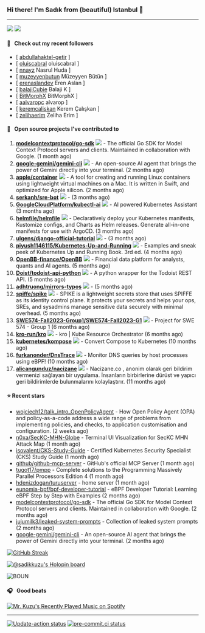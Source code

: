 ### Hi there! I'm Sadık from (beautiful) Istanbul 👋

---

[![](https://img.shields.io/stackexchange/stackoverflow/r/7030591?style=plastic)](https://stackoverflow.com/users/7030591/sadik-kuzu)
[![](https://img.shields.io/twitter/follow/sadikkuzu_mba?style=social)](https://twitter.com/sadikkuzu_mba)


#### 🔭 &nbsp; Check out my recent followers

- [ [abdullahaktel-getir](https://github.com/abdullahaktel-getir)  ]
- [ [oluiscabral](https://github.com/oluiscabral) oluiscabral ]
- [ [nnayz](https://github.com/nnayz) Nasrul Huda ]
- [ [muzeyyenbutun](https://github.com/muzeyyenbutun) Müzeyyen Bütün ]
- [ [erenaslandev](https://github.com/erenaslandev) Eren Aslan ]
- [ [balajiCubie](https://github.com/balajiCubie) Balaji K ]
- [ [BitMorphX](https://github.com/BitMorphX) BitMorphX ]
- [ [aalvaropc](https://github.com/aalvaropc) alvarop ]
- [ [keremcaliskan](https://github.com/keremcaliskan) Kerem Çalışkan ]
- [ [zelihaerim](https://github.com/zelihaerim) Zeliha Erim ]

#### 🚀 &nbsp; Open source projects I've contributed to
1. [**modelcontextprotocol/go-sdk**](https://github.com/modelcontextprotocol/go-sdk/commits?author=sadikkuzu) [![](https://img.shields.io/github/stars/modelcontextprotocol/go-sdk?style=social)](https://github.com/modelcontextprotocol/go-sdk/stargazers) - The official Go SDK for Model Context Protocol servers and clients. Maintained in collaboration with Google. (1 month ago)
1. [**google-gemini/gemini-cli**](https://github.com/google-gemini/gemini-cli/commits?author=sadikkuzu) [![](https://img.shields.io/github/stars/google-gemini/gemini-cli?style=social)](https://github.com/google-gemini/gemini-cli/stargazers) - An open-source AI agent that brings the power of Gemini directly into your terminal. (2 months ago)
1. [**apple/container**](https://github.com/apple/container/commits?author=sadikkuzu) [![](https://img.shields.io/github/stars/apple/container?style=social)](https://github.com/apple/container/stargazers) - A tool for creating and running Linux containers using lightweight virtual machines on a Mac. It is written in Swift, and optimized for Apple silicon.  (2 months ago)
1. [**serkanh/sre-bot**](https://github.com/serkanh/sre-bot/commits?author=sadikkuzu) [![](https://img.shields.io/github/stars/serkanh/sre-bot?style=social)](https://github.com/serkanh/sre-bot/stargazers) -  (3 months ago)
1. [**GoogleCloudPlatform/kubectl-ai**](https://github.com/GoogleCloudPlatform/kubectl-ai/commits?author=sadikkuzu) [![](https://img.shields.io/github/stars/GoogleCloudPlatform/kubectl-ai?style=social)](https://github.com/GoogleCloudPlatform/kubectl-ai/stargazers) - AI powered Kubernetes Assistant (3 months ago)
1. [**helmfile/helmfile**](https://github.com/helmfile/helmfile/commits?author=sadikkuzu) [![](https://img.shields.io/github/stars/helmfile/helmfile?style=social)](https://github.com/helmfile/helmfile/stargazers) - Declaratively deploy your Kubernetes manifests, Kustomize configs, and Charts as Helm releases. Generate all-in-one manifests for use with ArgoCD. (3 months ago)
1. [**ulgens/django-official-tutorial**](https://github.com/ulgens/django-official-tutorial/commits?author=sadikkuzu) [![](https://img.shields.io/github/stars/ulgens/django-official-tutorial?style=social)](https://github.com/ulgens/django-official-tutorial/stargazers) -  (3 months ago)
1. [**piyush1146115/Kubernetes-Up-and-Running**](https://github.com/piyush1146115/Kubernetes-Up-and-Running/commits?author=sadikkuzu) [![](https://img.shields.io/github/stars/piyush1146115/Kubernetes-Up-and-Running?style=social)](https://github.com/piyush1146115/Kubernetes-Up-and-Running/stargazers) - Examples and sneak peek of Kubernetes Up and Running Book. 3rd ed. (4 months ago)
1. [**OpenBB-finance/OpenBB**](https://github.com/OpenBB-finance/OpenBB/commits?author=sadikkuzu) [![](https://img.shields.io/github/stars/OpenBB-finance/OpenBB?style=social)](https://github.com/OpenBB-finance/OpenBB/stargazers) - Financial data platform for analysts, quants and AI agents. (5 months ago)
1. [**Doist/todoist-api-python**](https://github.com/Doist/todoist-api-python/commits?author=sadikkuzu) [![](https://img.shields.io/github/stars/Doist/todoist-api-python?style=social)](https://github.com/Doist/todoist-api-python/stargazers) - A python wrapper for the Todoist REST API. (5 months ago)
1. [**adhtruong/mirrors-typos**](https://github.com/adhtruong/mirrors-typos/commits?author=sadikkuzu) [![](https://img.shields.io/github/stars/adhtruong/mirrors-typos?style=social)](https://github.com/adhtruong/mirrors-typos/stargazers) -  (5 months ago)
1. [**spiffe/spike**](https://github.com/spiffe/spike/commits?author=sadikkuzu) [![](https://img.shields.io/github/stars/spiffe/spike?style=social)](https://github.com/spiffe/spike/stargazers) - SPIKE is a lightweight secrets store that uses SPIFFE as its identity control plane. It protects your secrets and helps your ops, SREs, and sysadmins manage sensitive data securely with minimal overhead. (5 months ago)
1. [**SWE574-Fall2023-Group1/SWE574-Fall2023-G1**](https://github.com/SWE574-Fall2023-Group1/SWE574-Fall2023-G1/commits?author=sadikkuzu) [![](https://img.shields.io/github/stars/SWE574-Fall2023-Group1/SWE574-Fall2023-G1?style=social)](https://github.com/SWE574-Fall2023-Group1/SWE574-Fall2023-G1/stargazers) - Project for SWE 574 - Group 1 (6 months ago)
1. [**kro-run/kro**](https://github.com/kro-run/kro/commits?author=sadikkuzu) [![](https://img.shields.io/github/stars/kro-run/kro?style=social)](https://github.com/kro-run/kro/stargazers) - kro | Kube Resource Orchestrator (6 months ago)
1. [**kubernetes/kompose**](https://github.com/kubernetes/kompose/commits?author=sadikkuzu) [![](https://img.shields.io/github/stars/kubernetes/kompose?style=social)](https://github.com/kubernetes/kompose/stargazers) - Convert Compose to Kubernetes (10 months ago)
1. [**furkanonder/DnsTrace**](https://github.com/furkanonder/DnsTrace/commits?author=sadikkuzu) [![](https://img.shields.io/github/stars/furkanonder/DnsTrace?style=social)](https://github.com/furkanonder/DnsTrace/stargazers) - Monitor DNS queries by host processes using eBPF! (10 months ago)
1. [**alicangunduz/nacizane**](https://github.com/alicangunduz/nacizane/commits?author=sadikkuzu) [![](https://img.shields.io/github/stars/alicangunduz/nacizane?style=social)](https://github.com/alicangunduz/nacizane/stargazers) - Nacizane.co , anonim olarak geri bildirim vermenizi sağlayan bir uygulama. İnsanların birbirlerine dürüst ve yapıcı geri bildirimlerde bulunmalarını kolaylaştırır. (11 months ago)


#### ⭐ Recent stars

- [wojciech12/talk_intro_OpenPolicyAgent](https://github.com/wojciech12/talk_intro_OpenPolicyAgent) - How Open Policy Agent (OPA) and policy-as-a-code address a wide range of problems from implementing policies, and checks, to application customisation and configuration.  (2 weeks ago)
- [n0xa/SecKC-MHN-Globe](https://github.com/n0xa/SecKC-MHN-Globe) - Terminal UI Visualization for SecKC MHN Attack Map (1 month ago)
- [isovalent/CKS-Study-Guide](https://github.com/isovalent/CKS-Study-Guide) - Certified Kubernetes Security Specialist (CKS) Study Guide (1 month ago)
- [github/github-mcp-server](https://github.com/github/github-mcp-server) - GitHub&#39;s official MCP Server (1 month ago)
- [tugot17/pmpp](https://github.com/tugot17/pmpp) - Complete solutions to the Programming Massively Parallel Processors Edition 4 (1 month ago)
- [hdenizdogan/turuserver](https://github.com/hdenizdogan/turuserver) - home server (1 month ago)
- [eunomia-bpf/bpf-developer-tutorial](https://github.com/eunomia-bpf/bpf-developer-tutorial) - eBPF Developer Tutorial: Learning eBPF Step by Step with Examples (2 months ago)
- [modelcontextprotocol/go-sdk](https://github.com/modelcontextprotocol/go-sdk) - The official Go SDK for Model Context Protocol servers and clients. Maintained in collaboration with Google. (2 months ago)
- [jujumilk3/leaked-system-prompts](https://github.com/jujumilk3/leaked-system-prompts) - Collection of leaked system prompts (2 months ago)
- [google-gemini/gemini-cli](https://github.com/google-gemini/gemini-cli) - An open-source AI agent that brings the power of Gemini directly into your terminal. (2 months ago)

[![GitHub Streak](https://streak-stats.demolab.com?user=sadikkuzu&theme=github-dark&hide_border=true&date_format=M%20j%5B%2C%20Y%5D)](https://git.io/streak-stats)

[![@sadikkuzu's Holopin board](https://holopin.io/api/user/board?user=sadikkuzu)](https://holopin.io/@sadikkuzu)

![BOUN](https://github.com/sadikkuzu/sadikkuzu/assets/23168063/c4686502-9896-4af6-86d3-229dac1baa32)

#### 🎧 &nbsp; Good beats

[![Mr. Kuzu's Recently Played Music on Spotify](https://spotify-recently-played-readme.vercel.app/api?user=5cfgfpgmik69ly41rspaiod2a&count=3&unique=1)](https://open.spotify.com/user/5cfgfpgmik69ly41rspaiod2a)

---

[![Update-action status](https://github.com/sadikkuzu/sadikkuzu/actions/workflows/sadikkuzu.yml/badge.svg)](https://github.com/sadikkuzu/sadikkuzu/actions/workflows/sadikkuzu.yml)
[![pre-commit.ci status](https://results.pre-commit.ci/badge/github/sadikkuzu/sadikkuzu/master.svg)](https://results.pre-commit.ci/latest/github/sadikkuzu/sadikkuzu/master)
